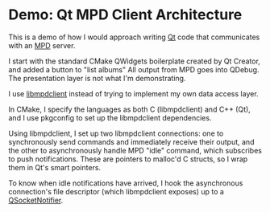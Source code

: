# Demo: Qt MPD Client Architecture

This is a demo of how I would approach writing [Qt](https://www.qt.io/) code that communicates with an [MPD](https://www.musicpd.org/) server.

I start with the standard CMake QWidgets boilerplate created by Qt Creator, and added a button to "list albums" All output from MPD goes into QDebug. The presentation layer is not what I'm demonstrating.

I use [libmpdclient](https://www.musicpd.org/libs/libmpdclient/) instead of trying to implement my own data access layer.

In CMake, I specify the languages as both C (libmpdclient) and C++ (Qt), and I use pkgconfig to set up the libmpdclient dependencies.

Using libmpdclient, I set up two libmpdclient connections: one to synchronously send commands and immediately receive their output, and the other to asynchronously handle MPD "idle" command, which subscribes to push notifications. These are pointers to malloc'd C structs, so I wrap them in Qt's smart pointers.

To know when idle notifications have arrived, I hook the asynchronous connection's file descriptor (which libmpdclient exposes) up to a [QSocketNotifier](https://doc.qt.io/qt-5/qsocketnotifier.html).

